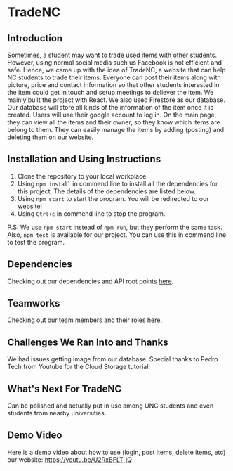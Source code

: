 # TradeNC

## Introduction
Sometimes, a student may want to trade used items with other students. However, using normal social media such us Facebook is not efficient and safe. Hence, we came up with the idea of TradeNC, a website that can help NC students to trade their items. Everyone can post their items along with picture, price and contact information so that other students interested in the item could get in touch and setup meetings to deliever the item. We mainly built the project with React. We also used Firestore as our database. Our database will store all kinds of the information of the item once it is created. Users will use their google account to log in. On the main page, they can view all the items and their owner, so they know which items are belong to them. They can easily manage the items by adding (posting) and deleting them on our website.  

## Installation and Using Instructions
1. Clone the repository to your local workplace.
2. Using `npm install` in commend line to install all the dependencies for this project. The details of the dependencies are listed below.
3. Using `npm start` to start the program. You will be redirected to our website!
4. Using `Ctrl+c` in commend line to stop the program.

P.S: We use `npm start` instead of `npm run`, but they perform the same task. Also, `npm test` is available for our project. You can use this in commend line to test the program.

## Dependencies
Checking out our dependencies and API root points [here](https://github.com/comp426-2022-fall/a99-Group04/blob/main/docs/endpoints.md).

## Teamworks
Checking out our team members and their roles [here](https://github.com/comp426-2022-fall/a99-Group04/blob/main/docs/roles.md). 

## Challenges We Ran Into and Thanks
We had issues getting image from our database. Special thanks to Pedro Tech from Youtube for the Cloud Storage tutorial!

## What's Next For TradeNC
Can be polished and actually put in use among UNC students and even students from nearby universities.

## Demo Video
Here is a demo video about how to use (login, post items, delete items, etc) our website: 
https://youtu.be/U2RxBFLT-jQ
